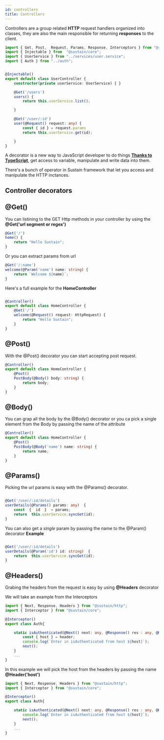 ```yaml
---
id: controllers
title: Controllers
---
```


Controllers are a group related **HTTP** request handlers organized into classes, they are also the main responsible for returning **responses** to the client.

```typescript
import { Get, Post,  Request, Params, Response, Interceptors } from "@sustain/http";
import { Injectable } from  "@sustain/core";
import { UserService } from "../services/user.service";
import { Auth } from "../auth";


@Injectable()
export default class UserController {
    constructor(private userService: UserService) { }

    @Get('/users')
    users() {
        return this.userService.list();

    }

    @Get('/user/:id')
    user(@Request() request: any) {
        const { id } = request.params
        return this.userService.get(id);

    }
}

```


A decorator is a new way to JavaScript developer to do things **[Thanks to TypeScript](https://www.typescriptlang.org/)**, get access to variable, manipulate and write data into them.

There's a bunch of operator in Sustain framework that let you access and manipulate the HTTP inctances.



## Controller decorators


## @Get()
You can listining to the GET Http methods in your controller by using the **@Get('url segment or regex')** 

```typescript
@Get('/')
home() {
    return "Hello Sustain";
}
```

Or you can extract params from url

```typescript
@Get('/:name')
welcome(@Param('name') name: string) {
    return `Welcome ${name}`;
}
```



Here's a full example for the **HomeController**

```typescript

@Controller()
export default class HomeController {
    @Get('/')
    welcome(@Request() request: HttpRequest) {
        return "Hello Sustain";
    }
}

```




## @Post()

With the @Post() decorator you can start accepting post request.
```typescript
@Controller()
export default class HomeController {
    @Post()
    PostBody(@Body() body: string) {
        return body;
    }
}

```
## @Body()

You can grap all the body by the  @Body() decorator or you ca pick a single element from the Body by passing the name of the attribute


```typescript
@Controller()
export default class HomeController {
    @Post()
    PostBody(@Body('name') name: string) {
        return name;
    }
}

```


## @Params()
  
Picking the url params is easy with the @Params() decorator.
  

```typescript

@Get('/user/:id/details')
userDetails(@Params() params: any)  {
    const  {  id  }  = params;
    return  this.userService.syncGet(id);
}

```
You can also get a *single* param by passing the name to the @Param() decorator
**Example**

```typescript

@Get('/user/:id/details')
userDetails(@Param('id') id: string)  {
    return  this.userService.syncGet(id);
}

```

## @Headers()

Grabing the headers from the request is easy by using **@Headers** decorator

We will take an example from the Interceptors


```typescript
import { Next, Response, Headers } from "@sustain/http";
import { Interceptor } from "@sustain/core";

@Interceptor()
export class Auth{

    static isAuthenticated(@Next() next: any, @Response() res : any, @Headers() header: any) {
        const { host } = header;
        console.log(`Enter in isAuthenticated from host ${host}`);
        next();
    }
    ...
}
```
In this example we will pick the host from the headers by passing the name **@Header('host')**


```typescript
import { Next, Response, Headers } from "@sustain/http";
import { Interceptor } from "@sustain/core";

@Interceptor()
export class Auth{

    static isAuthenticated(@Next() next: any, @Response() res : any, @Headers('host') host: any) {
        console.log(`Enter in isAuthenticated from host ${host}`);
        next();
    }
    ...
}
```